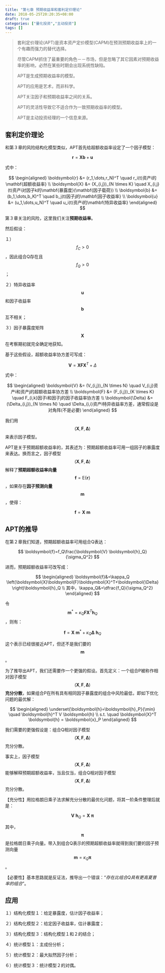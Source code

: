 ```yaml
---
title: "第七章 预期收益率和套利定价理论"
date: 2018-05-25T20:20:35+08:00
draft: true
categories: ["量化投资","主动投资"]
tags: []
---
```



> 套利定价理论\(APT\)是资本资产定价模型\(CAPM\)在预测预期收益率上的一个有趣而强力的替代选择。
>
> 尽管CAPM抓住了最重要的角色－－市场，但是忽略了其它因素对预期收益率的影响，必然在某些时期会出现系统性缺陷。
>
> APT是生成预期收益率的模型。
>
> APT的应用是艺术，而非科学。
>
> APT关注因子和预期收益率之间的关系。
>
> APT的灵活性导致它不适合作为一致预期收益率的模型。
>
> APT是主动投资经理的一个信息来源。

<!--more-->

## 套利定价理论

和第３章的风险结构化模型类似，APT首先给超额收益率设定了一个因子模型：

$$
\boldsymbol{r} = \boldsymbol{X} \boldsymbol{b} + \boldsymbol{u} 
$$

式中： 

$$
\begin{aligned}
\boldsymbol{r} &= (r_1,\dots,r_N)^T \quad r_i(t)资产i的\mathbf{超额收益率} \\
\boldsymbol{X} &= (X_{i,j})_{N \times K} \quad X_{i,j}(t)资产i对因子k的\mathbf{暴露度}(\mathbf{因子载荷}) \\
\boldsymbol{b} &= (b_1,\dots,b_K)^T \quad b_j(t)因子j的\mathbf{因子收益率} \\
\boldsymbol{u} &= (u_1,\dots,u_N)^T \quad u_i(t)资产i的\mathbf{特异收益率}
\end{aligned}
$$

第３章关注的风险，这里我们关注**预期收益率**。

然后假设：

１）$$f_C>0$$，因此组合Q存在且$$f_Q>0$$；

２）特异收益率$$\boldsymbol{u}$$和因子收益率$$\boldsymbol{b}$$互不相关；

３）因子暴露度矩阵$$\boldsymbol{X}$$在考察期初就完全确定地获知。

基于这些假设，超额收益率协方差可写成：

$$
 \boldsymbol{V} = \boldsymbol{X} \boldsymbol{F} \boldsymbol{X}^T + \Delta 
$$

式中：

$$
\begin{aligned}
\boldsymbol{V} &= (V_{i,j})_{N \times N} \quad V_{i,j}资产i和资产j的超额收益率协方差 \\
\boldsymbol{F} &= (F_{i,j})_{K \times K} \quad F_{i,k}因子i和因子j的因子收益率协方差 \\
\boldsymbol{\Delta} &= (\Delta_{i,j})_{N \times N} \quad \Delta_{i,i}资产i特异收益率方差，通常假设是对角阵(不是必要)
\end{aligned}
$$

我们用$$(\boldsymbol{X},\boldsymbol{F},\boldsymbol{\Delta})$$来表示因子模型。

APT是关于预期超额收益率的，其表述为：预期超额收益率可用一组因子的暴露度来表达。换而言之，因子模型$$(\boldsymbol{X},\boldsymbol{F},\boldsymbol{\Delta})$$解释了**预期超额收益率向量**$$\boldsymbol{f}=\mathrm{E}\{\boldsymbol{r}\}$$，如果存在**因子预测向量**$$\boldsymbol{m}$$，使得：

$$
\boldsymbol{f}=\boldsymbol{X}\ \boldsymbol{m}
$$

## APT的推导

在第２章我们知道，预期超额收益率可用组合Q表达：

$$
\boldsymbol{f}=f_Q\frac{\boldsymbol{V} \boldsymbol{h}_Q}{\sigma_Q^2}
$$

进而，预期超额收益率可改写成：

$$
\begin{aligned}
\boldsymbol{f}&=\kappa_Q \left(\boldsymbol{X}\boldsymbol{F}\boldsymbol{X}^T+\boldsymbol{\Delta} \right)\boldsymbol{h}_Q \\
其中，\kappa_Q&=\dfrac{f_Q}{\sigma_Q^2}
\end{aligned}
$$

令$$\boldsymbol{m}^*=\kappa_Q \boldsymbol{F}\boldsymbol{X}^T\boldsymbol{h}_Q$$，则有：

$$
\boldsymbol{f}=\boldsymbol{X}\ \boldsymbol{m}^*+\kappa_Q \boldsymbol{\Delta}\ \boldsymbol{h}_Q
$$

这个表示已经很接近APT，但还不是我们要的$$\boldsymbol{m}$$。

为了推导出APT，我们还需要作一个更强的假设。首先定义：一个组合P被称作相对因子模型$$(\boldsymbol{X},\boldsymbol{F},\boldsymbol{\Delta})$$**充分分散**，如果组合P在所有具有相同因子暴露度的组合中风险最低，即如下优化问题的最优解：

$$
\begin{aligned}
\underset{\boldsymbol{h}=\boldsymbol{h}_P}{\min} \quad \boldsymbol{h}^T V \boldsymbol{h} \\
s.t. \quad \boldsymbol{X}^T \boldsymbol{h} = \boldsymbol{x}_P
\end{aligned}
$$

我们需要的更强假设是：组合Q相对因子模型$$(\boldsymbol{X},\boldsymbol{F},\boldsymbol{\Delta})$$充分分散。

事实上，因子模型$$(\boldsymbol{X},\boldsymbol{F},\boldsymbol{\Delta})$$能够解释预期超额收益率，当且仅当，组合Q相对因子模型$$(\boldsymbol{X},\boldsymbol{F},\boldsymbol{\Delta})$$充分分散。

【充分性】用拉格朗日乘子法求解充分分散的最优化问题，将其一阶条件整理后就是：

$$
\boldsymbol{V}\ \boldsymbol{h}_Q=\boldsymbol{X}\ \boldsymbol{\pi}
$$

其中，$$\boldsymbol{\pi}$$是拉格朗日乘子向量。带入到组合Q表示的预期超额收益率就得到我们要的因子预测向量$$\boldsymbol{m}=\kappa_Q \boldsymbol{\pi}$$。

【必要性】基本思路就是反证法，推导出一个错误：“_存在比组合Q具有更高夏普率的组合_”。

## 应用

１）结构化模型１：给定暴露度，估计因子收益率；

２）结构化模型２：给定因子收益率，估计暴露度；

３）结构化模型３：结构化模型１和２的结合；

４）统计模型１：主成份分析；

５）统计模型２：最大拟然因子分析；

６）统计模型３：统计模型２的对偶。

